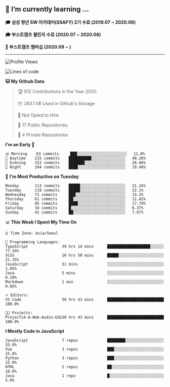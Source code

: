 ## 🌱 I’m currently learning ...

**🎓 삼성 청년 SW 아카데미(SSAFY) 2기 수료 (2019.07 ~ 2020.06)**

**🎓 부스트캠프 챌린지 수료 (2020.07 ~ 2020.08)**

**🏃  부스트캠프 멤버십 (2020.09 ~ )**
 
-----

<!--START_SECTION:waka-->
![Profile Views](http://img.shields.io/badge/Profile%20Views-1-blue)

![Lines of code](https://img.shields.io/badge/From%20Hello%20World%20I%27ve%20Written-4240%20lines%20of%20code-blue)

**🐱 My Github Data** 

> 🏆 912 Contributions in the Year 2020
 > 
> 📦 283.1 kB Used in Github's Storage 
 > 
> 🚫 Not Opted to Hire
 > 
> 📜 17 Public Repositories 
 > 
> 🔑 4 Private Repositories  
 > 
**I'm an Early 🐤** 

```text
🌞 Morning    63 commits     ███░░░░░░░░░░░░░░░░░░░░░░   11.8% 
🌆 Daytime    215 commits    ██████████░░░░░░░░░░░░░░░   40.26% 
🌃 Evening    152 commits    ███████░░░░░░░░░░░░░░░░░░   28.46% 
🌙 Night      104 commits    ████░░░░░░░░░░░░░░░░░░░░░   19.48%

```
📅 **I'm Most Productive on Tuesday** 

```text
Monday       113 commits    █████░░░░░░░░░░░░░░░░░░░░   21.16% 
Tuesday      118 commits    █████░░░░░░░░░░░░░░░░░░░░   22.1% 
Wednesday    71 commits     ███░░░░░░░░░░░░░░░░░░░░░░   13.3% 
Thursday     61 commits     ██░░░░░░░░░░░░░░░░░░░░░░░   11.42% 
Friday       95 commits     ████░░░░░░░░░░░░░░░░░░░░░   17.79% 
Saturday     34 commits     █░░░░░░░░░░░░░░░░░░░░░░░░   6.37% 
Sunday       42 commits     ██░░░░░░░░░░░░░░░░░░░░░░░   7.87%

```


📊 **This Week I Spent My Time On** 

```text
⌚︎ Time Zone: Asia/Seoul

💬 Programming Languages: 
TypeScript               39 hrs 14 mins      ███████████████████░░░░░░   77.34% 
SCSS                     10 hrs 50 mins      █████░░░░░░░░░░░░░░░░░░░░   21.35% 
JavaScript               31 mins             ░░░░░░░░░░░░░░░░░░░░░░░░░   1.05% 
Java                     5 mins              ░░░░░░░░░░░░░░░░░░░░░░░░░   0.19% 
Markdown                 1 min               ░░░░░░░░░░░░░░░░░░░░░░░░░   0.05%

🔥 Editors: 
VS Code                  50 hrs 43 mins      █████████████████████████   100.0%

🐱‍💻 Projects: 
Project14-A-Web-Audio-Edi50 hrs 43 mins      █████████████████████████   100.0%

```

**I Mostly Code in JavaScript** 

```text
JavaScript               7 repos             ████████░░░░░░░░░░░░░░░░░   35.0% 
Vue                      3 repos             ███░░░░░░░░░░░░░░░░░░░░░░   15.0% 
Python                   3 repos             ███░░░░░░░░░░░░░░░░░░░░░░   15.0% 
HTML                     2 repos             ██░░░░░░░░░░░░░░░░░░░░░░░   10.0% 
Java                     1 repo              █░░░░░░░░░░░░░░░░░░░░░░░░   5.0%

```



<!--END_SECTION:waka-->
